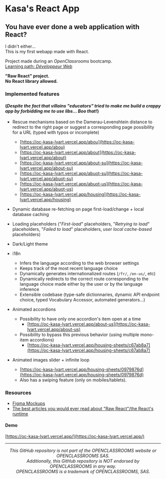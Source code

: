 # Kasa's React App

## You have ever done a web application with React?

I didn't either...  
This is my first webapp made with React.

Project made during an _OpenClassrooms_ bootcamp.  
[Learning path: _Développeur Web_](https://openclassrooms.com/fr/paths/717-developpeur-web)

**"Raw React" project.**  
**No React library allowed.**

### Implemented features

#### (_Despite the fact that villains "educators" tried to make me build a crappy app by forbidding me to use libs... Boo that!_)

- Rescue mechanisms based on the Damerau-Levenshtein distance to redirect to the right page or suggest a corresponding page possibility for a URL
  (typed with typos or incomplete)

  - [https://oc-kasa-lyart.vercel.app/abou](https://oc-kasa-lyart.vercel.app/abou)
  - [https://oc-kasa-lyart.vercel.app/about](https://oc-kasa-lyart.vercel.app/about)
  - [https://oc-kasa-lyart.vercel.app/about-su](https://oc-kasa-lyart.vercel.app/about-su)
  - [https://oc-kasa-lyart.vercel.app/abuot-su](https://oc-kasa-lyart.vercel.app/abuot-su)
  - [https://oc-kasa-lyart.vercel.app/abuot-us](https://oc-kasa-lyart.vercel.app/abuot-us)
  - [https://oc-kasa-lyart.vercel.app/housing](https://oc-kasa-lyart.vercel.app/housing)

- Dynamic database re-fetching on page first-load/change + local database caching

- Loading placeholders ("_First-load_" placeholders, "_Retrying to load_" placeholders, "_Failed to load_" placeholders, _user local cache-based_
  placeholders)

- Dark/Light theme

- i18n

  - Infers the language according to the web browser settings
  - Keeps track of the most recent language choice
  - Dynamically generates internationalized routes (`/fr/`, `/en-us/`, etc)
  - Dynamically redirects to the correct route corresponding to the language choice made either by the user or by the language inference
  - Extensible codebase (type-safe dictionnaries, dynamic API endpoint choice, typed Vocabulary Accessor, automated generators...)

- Animated accordions

  - Possibility to have only one accordion's item open at a time
    - [https://oc-kasa-lyart.vercel.app/about-us](https://oc-kasa-lyart.vercel.app/about-us)
  - Possibility to bypass this previous behavior (using multiple mono-item accordions)
    - [https://oc-kasa-lyart.vercel.app/housing-sheets/c67ab8a7](https://oc-kasa-lyart.vercel.app/housing-sheets/c67ab8a7)

- Animated images slider + infinite loop
  - [https://oc-kasa-lyart.vercel.app/housing-sheets/0979876d](https://oc-kasa-lyart.vercel.app/housing-sheets/0979876d)
  - Also has a swiping feature (only on mobiles/tablets).

### Resources

- [Figma Mockups](https://www.figma.com/file/bAnXDNqRKCRRP8mY2gcb5p/UI-Design-Kasa-FR?node-id=3%3A0)
- [The best articles you would ever read about "Raw React"/the React's runtime](https://www.developerway.com)

#### Demo

[https://oc-kasa-lyart.vercel.app/](https://oc-kasa-lyart.vercel.app/)

---

<p align="center"><em>This GitHub repository is not part of the OPENCLASSROOMS website or OPENCLASSROOMS SAS.<br>Additionally, this GitHub repository is NOT endorsed by OPENCLASSROOMS in any way.<br>OPENCLASSROOMS is a trademark of OPENCLASSROOMS, SAS.</em></p>

